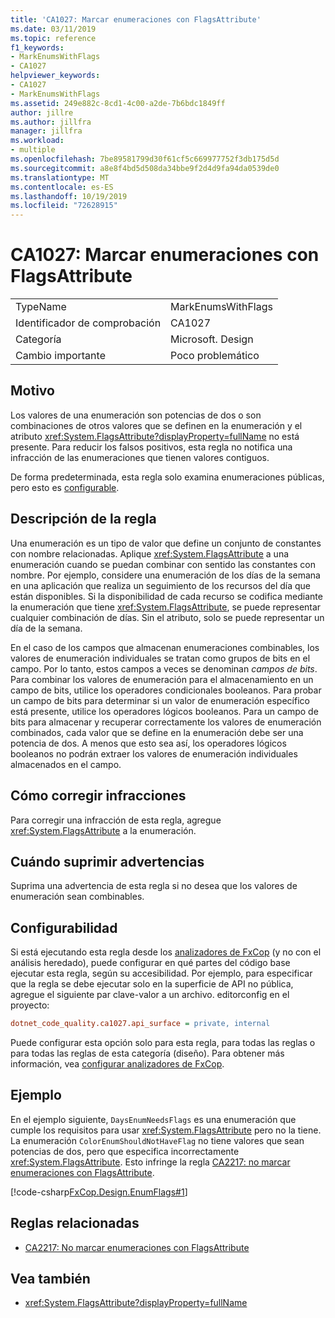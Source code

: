 ```yaml
---
title: 'CA1027: Marcar enumeraciones con FlagsAttribute'
ms.date: 03/11/2019
ms.topic: reference
f1_keywords:
- MarkEnumsWithFlags
- CA1027
helpviewer_keywords:
- CA1027
- MarkEnumsWithFlags
ms.assetid: 249e882c-8cd1-4c00-a2de-7b6bdc1849ff
author: jillre
ms.author: jillfra
manager: jillfra
ms.workload:
- multiple
ms.openlocfilehash: 7be89581799d30f61cf5c669977752f3db175d5d
ms.sourcegitcommit: a8e8f4bd5d508da34bbe9f2d4d9fa94da0539de0
ms.translationtype: MT
ms.contentlocale: es-ES
ms.lasthandoff: 10/19/2019
ms.locfileid: "72628915"
---
```

# <a name="ca1027-mark-enums-with-flagsattribute"></a>CA1027: Marcar enumeraciones con FlagsAttribute

|||
|-|-|
|TypeName|MarkEnumsWithFlags|
|Identificador de comprobación|CA1027|
|Categoría|Microsoft. Design|
|Cambio importante|Poco problemático|

## <a name="cause"></a>Motivo

Los valores de una enumeración son potencias de dos o son combinaciones de otros valores que se definen en la enumeración y el atributo <xref:System.FlagsAttribute?displayProperty=fullName> no está presente. Para reducir los falsos positivos, esta regla no notifica una infracción de las enumeraciones que tienen valores contiguos.

De forma predeterminada, esta regla solo examina enumeraciones públicas, pero esto es [configurable](#configurability).

## <a name="rule-description"></a>Descripción de la regla

Una enumeración es un tipo de valor que define un conjunto de constantes con nombre relacionadas. Aplique <xref:System.FlagsAttribute> a una enumeración cuando se puedan combinar con sentido las constantes con nombre. Por ejemplo, considere una enumeración de los días de la semana en una aplicación que realiza un seguimiento de los recursos del día que están disponibles. Si la disponibilidad de cada recurso se codifica mediante la enumeración que tiene <xref:System.FlagsAttribute>, se puede representar cualquier combinación de días. Sin el atributo, solo se puede representar un día de la semana.

En el caso de los campos que almacenan enumeraciones combinables, los valores de enumeración individuales se tratan como grupos de bits en el campo. Por lo tanto, estos campos a veces se denominan *campos de bits*. Para combinar los valores de enumeración para el almacenamiento en un campo de bits, utilice los operadores condicionales booleanos. Para probar un campo de bits para determinar si un valor de enumeración específico está presente, utilice los operadores lógicos booleanos. Para un campo de bits para almacenar y recuperar correctamente los valores de enumeración combinados, cada valor que se define en la enumeración debe ser una potencia de dos. A menos que esto sea así, los operadores lógicos booleanos no podrán extraer los valores de enumeración individuales almacenados en el campo.

## <a name="how-to-fix-violations"></a>Cómo corregir infracciones

Para corregir una infracción de esta regla, agregue <xref:System.FlagsAttribute> a la enumeración.

## <a name="when-to-suppress-warnings"></a>Cuándo suprimir advertencias

Suprima una advertencia de esta regla si no desea que los valores de enumeración sean combinables.

## <a name="configurability"></a>Configurabilidad

Si está ejecutando esta regla desde los [analizadores de FxCop](install-fxcop-analyzers.md) (y no con el análisis heredado), puede configurar en qué partes del código base ejecutar esta regla, según su accesibilidad. Por ejemplo, para especificar que la regla se debe ejecutar solo en la superficie de API no pública, agregue el siguiente par clave-valor a un archivo. editorconfig en el proyecto:

```ini
dotnet_code_quality.ca1027.api_surface = private, internal
```

Puede configurar esta opción solo para esta regla, para todas las reglas o para todas las reglas de esta categoría (diseño). Para obtener más información, vea [configurar analizadores de FxCop](configure-fxcop-analyzers.md).

## <a name="example"></a>Ejemplo

En el ejemplo siguiente, `DaysEnumNeedsFlags` es una enumeración que cumple los requisitos para usar <xref:System.FlagsAttribute> pero no la tiene. La enumeración `ColorEnumShouldNotHaveFlag` no tiene valores que sean potencias de dos, pero que especifica incorrectamente <xref:System.FlagsAttribute>. Esto infringe la regla [CA2217: no marcar enumeraciones con FlagsAttribute](../code-quality/ca2217.md).

[!code-csharp[FxCop.Design.EnumFlags#1](../code-quality/codesnippet/CSharp/ca1027-mark-enums-with-flagsattribute_1.cs)]

## <a name="related-rules"></a>Reglas relacionadas

- [CA2217: No marcar enumeraciones con FlagsAttribute](../code-quality/ca2217.md)

## <a name="see-also"></a>Vea también

- <xref:System.FlagsAttribute?displayProperty=fullName>

